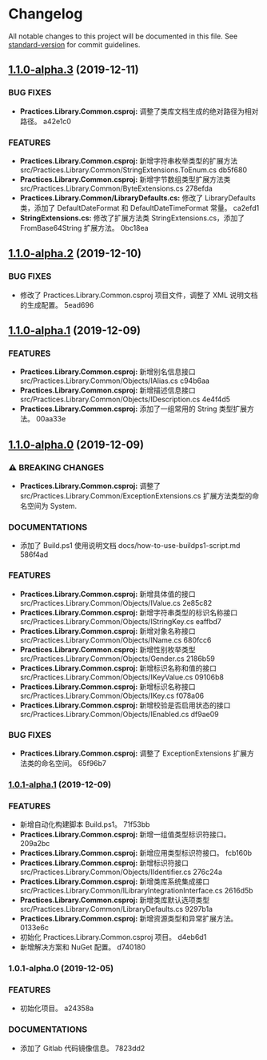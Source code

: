 # Changelog

All notable changes to this project will be documented in this file. See [standard-version](https://github.com/conventional-changelog/standard-version) for commit guidelines.

## [1.1.0-alpha.3](///compare/v1.1.0-alpha.2...v1.1.0-alpha.3) (2019-12-11)


### BUG FIXES

* **Practices.Library.Common.csproj:** 调整了类库文档生成的绝对路径为相对路径。 a42e1c0


### FEATURES

* **Practices.Library.Common.csproj:** 新增字符串枚举类型的扩展方法 src/Practices.Library.Common/StringExtensions.ToEnum.cs db5f680
* **Practices.Library.Common.csproj:** 新增字节数组类型扩展方法类 src/Practices.Library.Common/ByteExtensions.cs 278efda
* **Practices.Library.Common/LibraryDefaults.cs:** 修改了 LibraryDefaults 类，添加了 DefaultDateFormat 和 DefaultDateTimeFormat 常量。 ca2efd1
* **StringExtensions.cs:** 修改了扩展方法类 StringExtensions.cs，添加了 FromBase64String 扩展方法。 0bc18ea

## [1.1.0-alpha.2](///compare/v1.1.0-alpha.1...v1.1.0-alpha.2) (2019-12-10)


### BUG FIXES

* 修改了 Practices.Library.Common.csproj 项目文件，调整了 XML 说明文档的生成配置。 5ead696

## [1.1.0-alpha.1](///compare/v1.1.0-alpha.0...v1.1.0-alpha.1) (2019-12-09)


### FEATURES

* **Practices.Library.Common.csproj:** 新增别名信息接口 src/Practices.Library.Common/Objects/IAlias.cs c94b6aa
* **Practices.Library.Common.csproj:** 新增描述信息接口 src/Practices.Library.Common/Objects/IDescription.cs 4e4f4d5
* **Practices.Library.Common.csproj:** 添加了一组常用的 String 类型扩展方法。 00aa33e

## [1.1.0-alpha.0](///compare/v1.0.1-alpha.1...v1.1.0-alpha.0) (2019-12-09)


### ⚠ BREAKING CHANGES

* **Practices.Library.Common.csproj:** 调整了 src/Practices.Library.Common/ExceptionExtensions.cs 扩展方法类型的命名空间为 System.

### DOCUMENTATIONS

* 添加了 Build.ps1 使用说明文档 docs/how-to-use-buildps1-script.md 586f4ad


### FEATURES

* **Practices.Library.Common.csproj:** 新增具体值的接口 src/Practices.Library.Common/Objects/IValue.cs 2e85c82
* **Practices.Library.Common.csproj:** 新增字符串类型的标识名称接口 src/Practices.Library.Common/Objects/IStringKey.cs eaffbd7
* **Practices.Library.Common.csproj:** 新增对象名称接口 src/Practices.Library.Common/Objects/IName.cs 680fcc6
* **Practices.Library.Common.csproj:** 新增性别枚举类型 src/Practices.Library.Common/Objects/Gender.cs 2186b59
* **Practices.Library.Common.csproj:** 新增标识名称和值的接口 src/Practices.Library.Common/Objects/IKeyValue.cs 09106b8
* **Practices.Library.Common.csproj:** 新增标识名称接口 src/Practices.Library.Common/Objects/IKey.cs f078a06
* **Practices.Library.Common.csproj:** 新增校验是否启用状态的接口 src/Practices.Library.Common/Objects/IEnabled.cs df9ae09


### BUG FIXES

* **Practices.Library.Common.csproj:** 调整了 ExceptionExtensions 扩展方法类的命名空间。 65f96b7

### [1.0.1-alpha.1](///compare/v1.0.1-alpha.0...v1.0.1-alpha.1) (2019-12-09)


### FEATURES

* 新增自动化构建脚本 Build.ps1。 71f53bb
* **Practices.Library.Common.csproj:** 新增一组值类型标识符接口。 209a2bc
* **Practices.Library.Common.csproj:** 新增应用类型标识符接口。 fcb160b
* **Practices.Library.Common.csproj:** 新增标识符接口 src/Practices.Library.Common/Objects/IIdentifier.cs 276c24a
* **Practices.Library.Common.csproj:** 新增类库系统集成接口 src/Practices.Library.Common/ILibraryIntegrationInterface.cs 2616d5b
* **Practices.Library.Common.csproj:** 新增类库默认选项类型 src/Practices.Library.Common/LibraryDefaults.cs 9297b1a
* **Practices.Library.Common.csproj:** 新增资源类型和异常扩展方法。 0133e6c
* 初始化 Practices.Library.Common.csproj 项目。 d4eb6d1
* 新增解决方案和 NuGet 配置。 d740180

### 1.0.1-alpha.0 (2019-12-05)


### FEATURES

* 初始化项目。 a24358a


### DOCUMENTATIONS

* 添加了 Gitlab 代码镜像信息。 7823dd2
